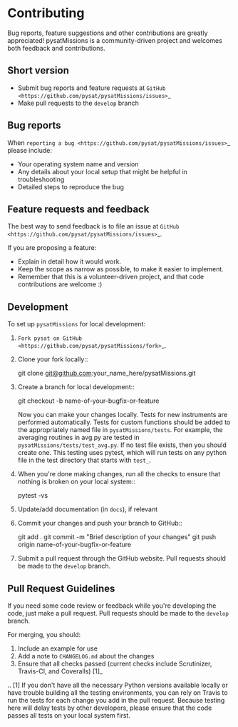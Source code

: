 Contributing
============

Bug reports, feature suggestions and other contributions are greatly
appreciated!  pysatMissions is a community-driven project and welcomes both feedback and contributions.

Short version
-------------

* Submit bug reports and feature requests at `GitHub <https://github.com/pysat/pysatMissions/issues>`_
* Make pull requests to the ``develop`` branch

Bug reports
-----------

When `reporting a bug <https://github.com/pysat/pysatMissions/issues>`_ please
include:

* Your operating system name and version
* Any details about your local setup that might be helpful in troubleshooting
* Detailed steps to reproduce the bug

Feature requests and feedback
-----------------------------

The best way to send feedback is to file an issue at
`GitHub <https://github.com/pysat/pysatMissions/issues>`_.

If you are proposing a feature:

* Explain in detail how it would work.
* Keep the scope as narrow as possible, to make it easier to implement.
* Remember that this is a volunteer-driven project, and that code contributions
  are welcome :)

Development
-----------

To set up `pysatMissions` for local development:

1. `Fork pysat on GitHub <https://github.com/pysat/pysatMissions/fork>`_.
2. Clone your fork locally::

    git clone git@github.com:your_name_here/pysatMissions.git

3. Create a branch for local development::

    git checkout -b name-of-your-bugfix-or-feature

   Now you can make your changes locally. Tests for new instruments are
   performed automatically.  Tests for custom functions should be added to the
   appropriately named file in ``pysatMissions/tests``.  For example, the averaging routines in avg.py are tested in ``pysatMissions/tests/test_avg.py``.  If no
   test file exists, then you should create one.  This testing uses pytest, which
   will run tests on any python file in the test directory that starts with
   ``test_``.

4. When you're done making changes, run all the checks to ensure that nothing
   is broken on your local system::

    pytest -vs

5. Update/add documentation (in ``docs``), if relevant

5. Commit your changes and push your branch to GitHub::

    git add .
    git commit -m "Brief description of your changes"
    git push origin name-of-your-bugfix-or-feature

6. Submit a pull request through the GitHub website. Pull requests should be
   made to the ``develop`` branch.

Pull Request Guidelines
-----------------------

If you need some code review or feedback while you're developing the code, just
make a pull request. Pull requests should be made to the ``develop`` branch.

For merging, you should:

1. Include an example for use
2. Add a note to ``CHANGELOG.md`` about the changes
3. Ensure that all checks passed (current checks include Scrutinizer, Travis-CI,
   and Coveralls) [1]_

.. [1] If you don't have all the necessary Python versions available locally or
       have trouble building all the testing environments, you can rely on
       Travis to run the tests for each change you add in the pull request.
       Because testing here will delay tests by other developers, please ensure
       that the code passes all tests on your local system first.
